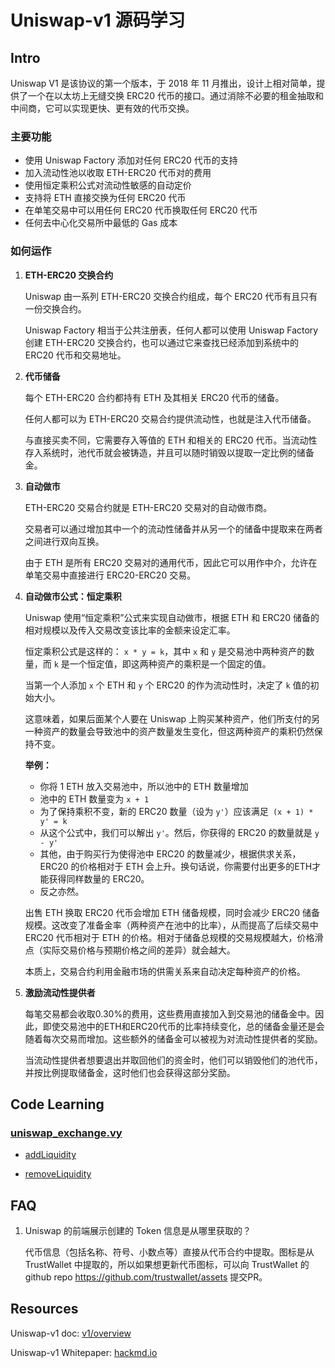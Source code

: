 # Uniswap-v1 源码学习

## Intro

Uniswap V1 是该协议的第一个版本，于 2018 年 11 月推出，设计上相对简单，提供了一个在以太坊上无缝交换 ERC20 代币的接口。通过消除不必要的租金抽取和中间商，它可以实现更快、更有效的代币交换。

### 主要功能
* 使用 Uniswap Factory 添加对任何 ERC20 代币的支持
* 加入流动性池以收取 ETH-ERC20 代币对的费用
* 使用恒定乘积公式对流动性敏感的自动定价
* 支持将 ETH 直接交换为任何 ERC20 代币
* 在单笔交易中可以用任何 ERC20 代币换取任何 ERC20 代币
* 任何去中心化交易所中最低的 Gas 成本

### 如何运作
1) **ETH-ERC20 交换合约**

    Uniswap 由一系列 ETH-ERC20 交换合约组成，每个 ERC20 代币有且只有一份交换合约。
    
    Uniswap Factory 相当于公共注册表，任何人都可以使用 Uniswap Factory 创建 ETH-ERC20 交换合约，也可以通过它来查找已经添加到系统中的 ERC20 代币和交易地址。

2) **代币储备**

    每个 ETH-ERC20 合约都持有 ETH 及其相关 ERC20 代币的储备。
    
    任何人都可以为 ETH-ERC20 交易合约提供流动性，也就是注入代币储备。
    
    与直接买卖不同，它需要存入等值的 ETH 和相关的 ERC20 代币。当流动性存入系统时，池代币就会被铸造，并且可以随时销毁以提取一定比例的储备金。

3) **自动做市**

    ETH-ERC20 交易合约就是 ETH-ERC20 交易对的自动做市商。
    
    交易者可以通过增加其中一个的流动性储备并从另一个的储备中提取来在两者之间进行双向互换。
    
    由于 ETH 是所有 ERC20 交易对的通用代币，因此它可以用作中介，允许在单笔交易中直接进行 ERC20-ERC20 交易。

4) **自动做市公式：恒定乘积**

    Uniswap 使用“恒定乘积”公式来实现自动做市，根据 ETH 和 ERC20 储备的相对规模以及传入交易改变该比率的金额来设定汇率。

    恒定乘积公式是这样的： `x * y = k`，其中 `x` 和 `y` 是交易池中两种资产的数量，而 `k` 是一个恒定值，即这两种资产的乘积是一个固定的值。

    当第一个人添加 `x` 个 ETH 和 `y` 个 ERC20 的作为流动性时，决定了 `k` 值的初始大小。

    这意味着，如果后面某个人要在 Uniswap 上购买某种资产，他们所支付的另一种资产的数量会导致池中的资产数量发生变化，但这两种资产的乘积仍然保持不变。

    **举例：**
    
    * 你将 1 ETH 放入交易池中，所以池中的 ETH 数量增加
    * 池中的 ETH 数量变为 `x + 1`
    * 为了保持乘积不变，新的 ERC20 数量（设为 `y'`）应该满足` (x + 1) * y' = k`
    * 从这个公式中，我们可以解出 `y'`。然后，你获得的 ERC20 的数量就是 `y - y'`
    * 其他，由于购买行为使得池中 ERC20 的数量减少，根据供求关系，ERC20 的价格相对于 ETH 会上升。换句话说，你需要付出更多的ETH才能获得同样数量的 ERC20。
    * 反之亦然。

    
    出售 ETH 换取 ERC20 代币会增加 ETH 储备规模，同时会减少 ERC20 储备规模。这改变了准备金率（两种资产在池中的比率），从而提高了后续交易中 ERC20 代币相对于 ETH 的价格。相对于储备总规模的交易规模越大，价格滑点（实际交易价格与预期价格之间的差异）就会越大。
    
    本质上，交易合约利用金融市场的供需关系来自动决定每种资产的价格。

5) **激励流动性提供者**

    每笔交易都会收取0.30%的费用，这些费用直接加入到交易池的储备金中。因此，即使交易池中的ETH和ERC20代币的比率持续变化，总的储备金量还是会随着每次交易而增加。这些额外的储备金可以被视为对流动性提供者的奖励。

    当流动性提供者想要退出并取回他们的资金时，他们可以销毁他们的池代币，并按比例提取储备金，这时他们也会获得这部分奖励。


## Code Learning

### [uniswap_exchange.vy](https://github.com/Louis-XWB/Uniswap-v1/blob/master/contracts/uniswap_exchange.vy)

* [addLiquidity](https://github.com/Louis-XWB/Uniswap-v1/blob/4804e4e3c3a430e53fa5ce19ff89c54cfaa1a35b/contracts/uniswap_exchange.vy#L59)

* [removeLiquidity](https://github.com/Louis-XWB/Uniswap-v1/blob/4804e4e3c3a430e53fa5ce19ff89c54cfaa1a35b/contracts/uniswap_exchange.vy#L142)


## FAQ
1) Uniswap 的前端展示创建的 Token 信息是从哪里获取的？
  
    代币信息（包括名称、符号、小数点等）直接从代币合约中提取。图标是从 TrustWallet 中提取的，所以如果想更新代币图标，可以向 TrustWallet 的github repo https://github.com/trustwallet/assets 提交PR。



## Resources

Uniswap-v1 doc: [v1/overview](https://docs.uniswap.org/contracts/v1/overview)

Uniswap-v1 Whitepaper: [hackmd.io](https://hackmd.io/@HaydenAdams/HJ9jLsfTz?type=view)



